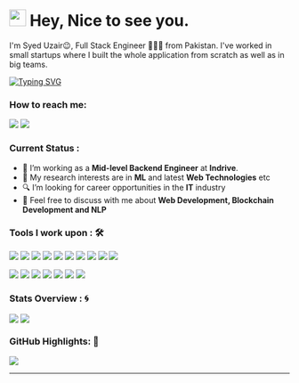 <h1><img src="https://emojis.slackmojis.com/emojis/images/1531849430/4246/blob-sunglasses.gif?1531849430" width="30"/> Hey, Nice to see you.</h1>

I'm Syed Uzair😉, Full Stack Engineer 👨🏻‍💻 from Pakistan. I've worked in small startups where I built the whole application from scratch as well as in big teams.

[![Typing SVG](https://readme-typing-svg.herokuapp.com?vCenter=true&width=500&lines=Backend+Technologies+with+5%2B+Years+of+Experience;FrontEnd+Technologies+with+4%2B+Years+of+Experience;DevOps+with+4%2B+Years+of+Experience)](https://git.io/typing-svg)

### How to reach me: 
<a href="mailto: syeduzair222.sus@gmail.com">
<img src="https://img.shields.io/badge/-syeduzair222.sus@gmail.com-7B83EB?&style=for-the-badge&logo=Microsoft-outlook&logoColor=white" ></a> <a href="https://www.linkedin.com/in/syed-uzair1/"><img src="https://img.shields.io/badge/syeduzair-%230077B5.svg?&style=for-the-badge&logo=linkedin&logoColor=white" ></a>  

### Current Status :

- 💼 I’m working as a <strong>Mid-level Backend Engineer</strong> at <strong>Indrive</strong>.
- 🤔 My research interests are in <strong>ML</strong> and latest <strong>Web Technologies</strong> etc
- 🔍 I’m looking for career opportunities in the <strong>IT</strong> industry
- 💬 Feel free to discuss with me about <strong>Web Development, Blockchain Development and NLP</strong>

### Tools I work upon : 🛠

<img src="https://img.shields.io/badge/Java%20-%23E00033.svg?&style=for-the-badge&logo=java&logoColor=white"> <img src="https://img.shields.io/badge/Go%20-%2300A86B.svg?&style=for-the-badge&logo=go&logoColor=white"> <img src="https://img.shields.io/badge/python%20-%2314354C.svg?&style=for-the-badge&logo=python&logoColor=white">   <img src="https://img.shields.io/badge/c++%20-%2300599C.svg?&style=for-the-badge&logo=c%2B%2B&logoColor=white">   <img src="https://img.shields.io/badge/javascript%20-%23323330.svg?&style=for-the-badge&logo=javascript&logoColor=%23F7DF1E">     <img src="https://img.shields.io/badge/Angular%20-%23DD0031.svg?&style=for-the-badge&logo=angular&logoColor=white">   <img src="https://img.shields.io/badge/React%20JS-blue?style=for-the-badge&logo=react"> <img src="https://img.shields.io/badge/Ruby%20on%20Rails-grey?style=for-the-badge&logo=ruby"> <img src="https://img.shields.io/badge/Next%20JS-yellow?style=for-the-badge&logo=next"> <img src="https://img.shields.io/badge/Django-grey?style=for-the-badge&logo=django">

<img src="https://img.shields.io/badge/azure%20-%230D597F.svg?&style=for-the-badge&logo=azure&logoColor=white"> <img src="https://img.shields.io/badge/AWS-grey?style=for-the-badge&logo=aws">  <img src="https://img.shields.io/badge/tensorflow%20-%23FF6F00.svg?&style=for-the-badge&logo=tensorflow&logoColor=white">   <img src="https://img.shields.io/badge/neo4j%20-%23008CC1.svg?&style=for-the-badge&logo=neo4j&logoColor=white">   <img src="https://img.shields.io/badge/mongodb%20-%2347A248svg?&style=for-the-badge&logo=mongodb&logoColor=white">   <img src="https://img.shields.io/badge/git%20-%23F05032.svg?&style=for-the-badge&logo=git&logoColor=white"/>   <img src="http://img.shields.io/badge/-VS%20Code-000000?style=for-the-badge&logo=Visual-studio-code&logoColor=blue"> 

### Stats Overview : :cyclone:
<img align="center" src="https://github-readme-stats.vercel.app/api?username=uzaircs2022&show_icons=true&count_private=true&hide=stars&include_all_commits=false&theme=material-palenight" />
<img align="center" src="https://github-profile-trophy.vercel.app/?username=uzaircs2022&theme=dracula&no-bg=true&row=1"/>


### GitHub Highlights: :blossom:
<a href="">
  <img align="center" src="https://github-readme-stats.vercel.app/api/top-langs/?username=uzaircs2022&langs_count=8&layout=compact&theme=material-palenight&hide=html,Tcl" />
</a>


------
